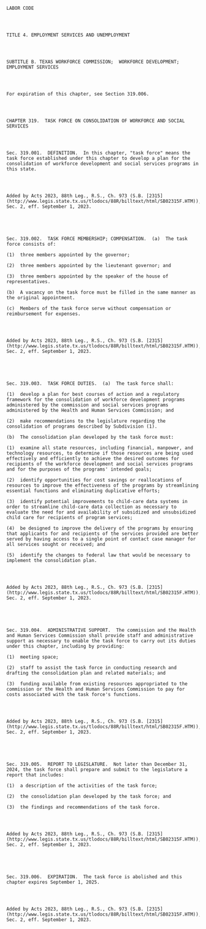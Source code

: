﻿
    
    
    	
    					
    
    
    LABOR CODE
    
      
    
    
    TITLE 4. EMPLOYMENT SERVICES AND UNEMPLOYMENT
    
      
    
    
    SUBTITLE B. TEXAS WORKFORCE COMMISSION;  WORKFORCE DEVELOPMENT;  EMPLOYMENT SERVICES
    
      
    
    
    For expiration of this chapter, see Section 319.006.
    
      
    
    
    CHAPTER 319.  TASK FORCE ON CONSOLIDATION OF WORKFORCE AND SOCIAL SERVICES
    
      
    
    
    Sec. 319.001.  DEFINITION.  In this chapter, "task force" means the task force established under this chapter to develop a plan for the consolidation of workforce development and social services programs in this state.
    
    
    
    
    Added by Acts 2023, 88th Leg., R.S., Ch. 973 (S.B. [2315](http://www.legis.state.tx.us/tlodocs/88R/billtext/html/SB02315F.HTM)), Sec. 2, eff. September 1, 2023.
    
    
    
    
    
    Sec. 319.002.  TASK FORCE MEMBERSHIP; COMPENSATION.  (a)  The task force consists of:
    
    (1)  three members appointed by the governor;
    
    (2)  three members appointed by the lieutenant governor; and
    
    (3)  three members appointed by the speaker of the house of representatives.
    
    (b)  A vacancy on the task force must be filled in the same manner as the original appointment.
    
    (c)  Members of the task force serve without compensation or reimbursement for expenses.
    
    
    
    
    Added by Acts 2023, 88th Leg., R.S., Ch. 973 (S.B. [2315](http://www.legis.state.tx.us/tlodocs/88R/billtext/html/SB02315F.HTM)), Sec. 2, eff. September 1, 2023.
    
    
    
    
    
    Sec. 319.003.  TASK FORCE DUTIES.  (a)  The task force shall:
    
    (1)  develop a plan for best courses of action and a regulatory framework for the consolidation of workforce development programs administered by the commission and social services programs administered by the Health and Human Services Commission; and
    
    (2)  make recommendations to the legislature regarding the consolidation of programs described by Subdivision (1).
    
    (b)  The consolidation plan developed by the task force must:
    
    (1)  examine all state resources, including financial, manpower, and technology resources, to determine if those resources are being used effectively and efficiently to achieve the desired outcomes for recipients of the workforce development and social services programs and for the purposes of the programs' intended goals;
    
    (2)  identify opportunities for cost savings or reallocations of resources to improve the effectiveness of the programs by streamlining essential functions and eliminating duplicative efforts;
    
    (3)  identify potential improvements to child-care data systems in order to streamline child-care data collection as necessary to evaluate the need for and availability of subsidized and unsubsidized child care for recipients of program services;
    
    (4)  be designed to improve the delivery of the programs by ensuring that applicants for and recipients of the services provided are better served by having access to a single point of contact case manager for all services sought or received; and
    
    (5)  identify the changes to federal law that would be necessary to implement the consolidation plan.
    
    
    
    
    Added by Acts 2023, 88th Leg., R.S., Ch. 973 (S.B. [2315](http://www.legis.state.tx.us/tlodocs/88R/billtext/html/SB02315F.HTM)), Sec. 2, eff. September 1, 2023.
    
    
    
    
    
    Sec. 319.004.  ADMINISTRATIVE SUPPORT.  The commission and the Health and Human Services Commission shall provide staff and administrative support as necessary to enable the task force to carry out its duties under this chapter, including by providing:
    
    (1)  meeting space;
    
    (2)  staff to assist the task force in conducting research and drafting the consolidation plan and related materials; and
    
    (3)  funding available from existing resources appropriated to the commission or the Health and Human Services Commission to pay for costs associated with the task force's functions.
    
    
    
    
    Added by Acts 2023, 88th Leg., R.S., Ch. 973 (S.B. [2315](http://www.legis.state.tx.us/tlodocs/88R/billtext/html/SB02315F.HTM)), Sec. 2, eff. September 1, 2023.
    
    
    
    
    
    Sec. 319.005.  REPORT TO LEGISLATURE.  Not later than December 31, 2024, the task force shall prepare and submit to the legislature a report that includes:
    
    (1)  a description of the activities of the task force;
    
    (2)  the consolidation plan developed by the task force; and
    
    (3)  the findings and recommendations of the task force.
    
    
    
    
    Added by Acts 2023, 88th Leg., R.S., Ch. 973 (S.B. [2315](http://www.legis.state.tx.us/tlodocs/88R/billtext/html/SB02315F.HTM)), Sec. 2, eff. September 1, 2023.
    
    
    
    
    
    Sec. 319.006.  EXPIRATION.  The task force is abolished and this chapter expires September 1, 2025.
    
    
    
    
    Added by Acts 2023, 88th Leg., R.S., Ch. 973 (S.B. [2315](http://www.legis.state.tx.us/tlodocs/88R/billtext/html/SB02315F.HTM)), Sec. 2, eff. September 1, 2023.
    
    
    
    
    				
